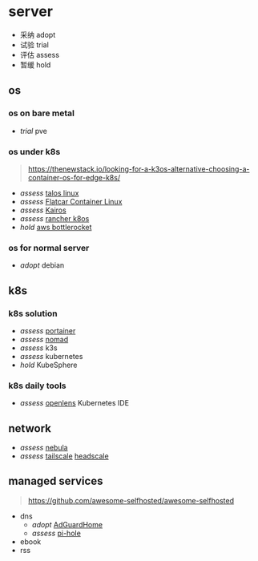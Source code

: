 # server

- 采纳 adopt
- 试验 trial
- 评估 assess
- 暂缓 hold

## os

### os on bare metal

- *trial* pve

### os under k8s

> https://thenewstack.io/looking-for-a-k3os-alternative-choosing-a-container-os-for-edge-k8s/

- *assess* [talos linux](https://github.com/siderolabs/talos)
- *assess* [Flatcar Container Linux](https://github.com/flatcar/Flatcar)
- *assess* [Kairos](https://github.com/kairos-io/kairos)
- *assess* [rancher k8os](https://github.com/rancher/k3os)
- *hold* [aws bottlerocket](https://github.com/bottlerocket-os/bottlerocket)

### os for normal server

- *adopt* debian

## k8s

### k8s solution

- *assess* [portainer](https://docs.portainer.io/)
- *assess* [nomad](https://github.com/hashicorp/nomad)
- *assess* k3s
- *assess* kubernetes
- *hold* KubeSphere

### k8s daily tools

- *assess* [openlens](https://github.com/lensapp/lens) Kubernetes IDE

## network

- *assess* [nebula](https://github.com/slackhq/nebula)
- *assess* [tailscale](https://github.com/tailscale/tailscale) [headscale](https://github.com/juanfont/headscale)

## managed services

> https://github.com/awesome-selfhosted/awesome-selfhosted

- dns
  - *adopt* [AdGuardHome](https://github.com/AdguardTeam/AdGuardHome)
  - *assess* [pi-hole](https://github.com/pi-hole/pi-hole)
- ebook
- rss
